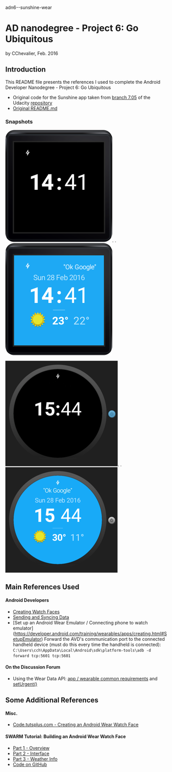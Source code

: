 adn6--sunshine-wear

# AD nanodegree - Project 6: Go Ubiquitous

by CChevalier, Feb. 2016

## Introduction
This README file presents the references I used to complete the Android Developer Nanodegree - Project 6: Go Ubiquitous

- Original code for the Sunshine app taken from [branch 7.05](https://github.com/udacity/Advanced_Android_Development/tree/7.05_Pretty_Wallpaper_Time) of the Udacity [repository](https://github.com/udacity/Advanced_Android_Development)
- [Original README.md](./README_Original.md)

### Snapshots

![Watchface Square Ambiant](./snapshots/square_ambiant.png).  .![Watchface Square Interactive](./snapshots/square_interactive.png)

![Watchface Round Ambiant](./snapshots/round_ambiant.png).  .![Watchface Round Interactive](./snapshots/round_interactive.png)


  
## Main References Used

#### Android Developers  
- [Creating Watch Faces](http://developer.android.com/training/wearables/watch-faces/index.html)  
- [Sending and Syncing Data](http://developer.android.com/training/wearables/data-layer/index.html)  
- [Set up an Android Wear Emulator / Connecting phone to watch emulator] (https://developer.android.com/training/wearables/apps/creating.html#SetupEmulator)
    Forward the AVD's communication port to the connected handheld device (must do this every time the handheld is connected):  
    ``` C:\Users\cch\AppData\Local\Android\sdk\platform-tools\adb -d forward tcp:5601 tcp:5601 ```

#### On the Discussion Forum
- Using the Wear Data API: [app / wearable common requirements](https://discussions.udacity.com/t/using-the-wear-data-api/27400/2) and [setUrgent()](https://discussions.udacity.com/t/using-the-wear-data-api/27400/17)
  
  
  


## Some Additional References  
#### Misc.  
- [Code.tutsplus.com - Creating an Android Wear Watch Face](http://code.tutsplus.com/tutorials/creating-an-android-wear-watch-face--cms-23718)
  
#### SWARM Tutorial: Building an Android Wear Watch Face 
- [Part 1 - Overview](http://swarmnyc.com/whiteboard/how-to-design-and-develop-an-android-watch-face-app-wearables-overview/)
- [Part 2 - Interface](http://swarmnyc.com/whiteboard/building-android-wear-watch-face-the-watch-interface/)
- [Part 3 - Weather Info](http://swarmnyc.com/whiteboard/building-android-wear-watch-face-with-live-weather-data-3/)
- [Code on GitHub](https://github.com/swarmnyc/WatchFaces)